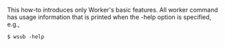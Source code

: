 This how-to introduces only Worker's basic features. All worker command has usage information that is printed when the -help option is specified, e.g.,
```
$ wsub -help
```

